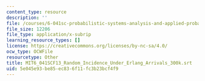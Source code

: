 ```yaml
---
content_type: resource
description: ''
file: /courses/6-041sc-probabilistic-systems-analysis-and-applied-probability-fall-2013/5e045e93be85ec836f11fc3b23bcf4f9_MIT6_041SCF13_Random_Incidence_Under_Erlang_Arrivals_300k.srt
file_size: 12206
file_type: application/x-subrip
learning_resource_types: []
license: https://creativecommons.org/licenses/by-nc-sa/4.0/
ocw_type: OCWFile
resourcetype: Other
title: MIT6_041SCF13_Random_Incidence_Under_Erlang_Arrivals_300k.srt
uid: 5e045e93-be85-ec83-6f11-fc3b23bcf4f9
---
```

